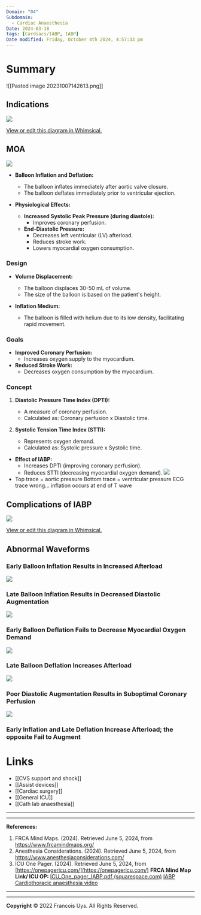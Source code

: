 ```yaml
---
Domain: "04"
Subdomain:
  - Cardiac Anaesthesia
Date: 2024-03-18
tags: [Cardiacs/IABP, IABP]
Date modified: Friday, October 4th 2024, 4:57:33 pm
---
```


# Summary

![[Pasted image 20231007142613.png]]

## Indications

![](Pasted%20image%2020240701173314.png)

[View or edit this diagram in Whimsical.](https://whimsical.com/indications-for-iabp-WojfgDD94G7aTeg3xj1DDD?ref=chatgpt)

## MOA

![](Pasted%20image%2020240301125332.png)

- **Balloon Inflation and Deflation:**
	
	- The balloon inflates immediately after aortic valve closure.
	- The balloon deflates immediately prior to ventricular ejection.
- **Physiological Effects:**
	
	- **Increased Systolic Peak Pressure (during diastole):**
		- Improves coronary perfusion.
	- **End-Diastolic Pressure:**
		- Decreases left ventricular (LV) afterload.
		- Reduces stroke work.
		- Lowers myocardial oxygen consumption.

### Design

- **Volume Displacement:**
	
	- The balloon displaces 30-50 mL of volume.
	- The size of the balloon is based on the patient's height.
- **Inflation Medium:**
	
	- The balloon is filled with helium due to its low density, facilitating rapid movement.

### Goals

- **Improved Coronary Perfusion:**
	- Increases oxygen supply to the myocardium.
- **Reduced Stroke Work:**
	- Decreases oxygen consumption by the myocardium.

### Concept

1. **Diastolic Pressure Time Index (DPTI):**
	
	- A measure of coronary perfusion.
	- Calculated as: Coronary perfusion x Diastolic time.
2. **Systolic Tension Time Index (STTI):**
	
	- Represents oxygen demand.
	- Calculated as: Systolic pressure x Systolic time.
- **Effect of IABP:**
	- Increases DPTI (improving coronary perfusion).
	- Reduces STTI (decreasing myocardial oxygen demand).
![](Pasted%20image%2020240520225035.png)
- Top trace = aortic pressure
Bottom trace = ventricular pressure
ECG trace wrong... inflation occurs at end of T wave
## Complications of IABP

![](Pasted%20image%2020240701173329.png)

[View or edit this diagram in Whimsical.](https://whimsical.com/complications-of-intra-aortic-balloon-pump-iabp-SBcmEYXGBgN8oAGD8Rjwxz?ref=chatgpt)

## Abnormal Waveforms
### Early Balloon Inflation Results in Increased Afterload

![](Pasted%20image%2020240301125645.png)

### Late Balloon Inflation Results in Decreased Diastolic Augmentation

![](Pasted%20image%2020240301125701.png)

### Early Balloon Deflation Fails to Decrease Myocardial Oxygen Demand

![](Pasted%20image%2020240301125719.png)

### Late Balloon Deflation Increases Afterload

![](Pasted%20image%2020240301125739.png)

### Poor Diastolic Augmentation Results in Suboptimal Coronary Perfusion

![](Pasted%20image%2020240301125755.png)

### Early Inflation and Late Deflation Increase Afterload; the opposite Fail to Augment

# Links
- [[CVS support and shock]]
- [[Assist devices]]
- [[Cardiac surgery]]
- [[General ICU]]
- [[Cath lab anaesthesia]]

---

---
**References:**

1. FRCA Mind Maps. (2024). Retrieved June 5, 2024, from https://www.frcamindmaps.org/
2. Anesthesia Considerations. (2024). Retrieved June 5, 2024, from https://www.anesthesiaconsiderations.com/
3. ICU One Pager. (2024). Retrieved June 5, 2024, from [https://onepagericu.com/](https://onepagericu.com/)
**FRCA Mind Map Link/ ICU OP:**
[ICU_One_pager_IABP.pdf (squarespace.com)](https://static1.squarespace.com/static/5e6d5df1ff954d5b7b139463/t/6274aabde60f847b920c632d/1651813053455/ICU_One_pager_IABP.pdf)
[IABP](https://frcamindmaps.org/mindmaps/cardiothoracic/iabp/iabp.html)
[Cardiothoracic anaesthesia video](https://www.youtube.com/watch?v=mSPYpMKE80k)

---------------------------------------------------------------------------------------------


---

**Copyright**
© 2022 Francois Uys. All Rights Reserved.
